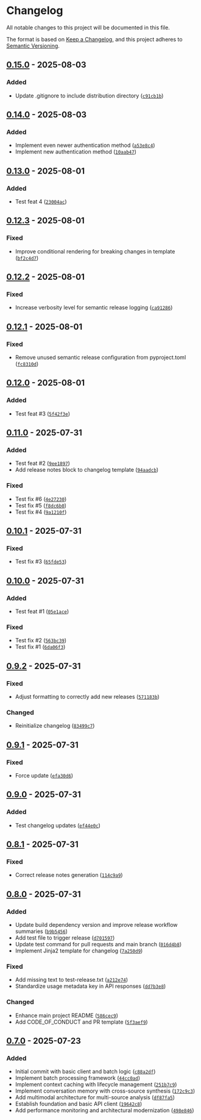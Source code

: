 # Changelog

All notable changes to this project will be documented in this file.

The format is based on [Keep a Changelog](https://keepachangelog.com/en/1.1.0/),
and this project adheres to [Semantic Versioning](https://semver.org/spec/v2.0.0.html).

<!-- PSR-INSERT-FLAG -->
## [0.15.0] - 2025-08-03

### Added

- Update .gitignore to include distribution directory ([`c91cb1b`](https://github.com/seanbrar/gbp_psr_test/commit/c91cb1b06237d47b277d5bf0f5cddb9675591e3d))

## [0.14.0] - 2025-08-03

### Added

- Implement even newer authentication method ([`a53e8c4`](https://github.com/seanbrar/gbp_psr_test/commit/a53e8c4c78b4e19670763121f74881b4e5885779))
- Implement new authentication method ([`10aab47`](https://github.com/seanbrar/gbp_psr_test/commit/10aab47309871b3feb2322f1ff9a8e68227e90aa))

## [0.13.0] - 2025-08-01

### Added

- Test feat 4 ([`23004ac`](https://github.com/seanbrar/gbp_psr_test/commit/23004ac4d3d6b36f32ea6ff9978333ed778edcbc))

## [0.12.3] - 2025-08-01

### Fixed

- Improve conditional rendering for breaking changes in template ([`bf2c4d7`](https://github.com/seanbrar/gbp_psr_test/commit/bf2c4d7665edce1407855a3ae45df7fcdd0f2a52))

## [0.12.2] - 2025-08-01

### Fixed

- Increase verbosity level for semantic release logging ([`ca91286`](https://github.com/seanbrar/gbp_psr_test/commit/ca912860c04c59e4f82c434418cc7096b18bf5d5))

## [0.12.1] - 2025-08-01

### Fixed

- Remove unused semantic release configuration from pyproject.toml ([`fc8310d`](https://github.com/seanbrar/gbp_psr_test/commit/fc8310de9cc7dd0c43056279a32b1abd80d80b77))

## [0.12.0] - 2025-08-01

### Added

- Test feat #3 ([`5f42f3e`](https://github.com/seanbrar/gbp_psr_test/commit/5f42f3e3e7682ea2a83a27043be3d7f187ece468))

## [0.11.0] - 2025-07-31

### Added

- Test feat #2 ([`9ee1897`](https://github.com/seanbrar/gbp_psr_test/commit/9ee189729723264a88abba3e523655816d38883b))
- Add release notes block to changelog template ([`94aadcb`](https://github.com/seanbrar/gbp_psr_test/commit/94aadcb52ee71a2b584898b2c55c6481e4492f9e))

### Fixed

- Test fix #6 ([`4e27230`](https://github.com/seanbrar/gbp_psr_test/commit/4e27230fc5c0bb0e6632802e47c48d7963a78404))
- Test fix #5 ([`f8dc6b0`](https://github.com/seanbrar/gbp_psr_test/commit/f8dc6b06c6e25af8efbf1f873ccee955c7cde603))
- Test fix #4 ([`9a1210f`](https://github.com/seanbrar/gbp_psr_test/commit/9a1210ff5f74cc8a29ac022ec39b5c9b9d61598f))

## [0.10.1] - 2025-07-31

### Fixed

- Test fix #3 ([`65fde53`](https://github.com/seanbrar/gbp_psr_test/commit/65fde535f4a9964c51171c6e97c24e1cf935cc60))

## [0.10.0] - 2025-07-31

### Added

- Test feat #1 ([`05e1ace`](https://github.com/seanbrar/gbp_psr_test/commit/05e1acea0d30a5dd1d4190a4a69d0d11974c0306))

### Fixed

- Test fix #2 ([`563bc39`](https://github.com/seanbrar/gbp_psr_test/commit/563bc39b2ad78c6ccd63e19e1932d1af22a21401))
- Test fix #1 ([`6da06f3`](https://github.com/seanbrar/gbp_psr_test/commit/6da06f312d4e0a551562a54d06cc4d7a37f3e1fc))

## [0.9.2] - 2025-07-31

### Fixed

- Adjust formatting to correctly add new releases ([`571183b`](https://github.com/seanbrar/gbp_psr_test/commit/571183b1729e984ec9a2403b104f0d6d6736ed97))

### Changed

- Reinitialize changelog ([`83499c7`](https://github.com/seanbrar/gbp_psr_test/commit/83499c7a66fffc8efe1a00062aaf64e24ee8ced5))

## [0.9.1] - 2025-07-31

### Fixed

- Force update ([`efa30d6`](https://github.com/seanbrar/gbp_psr_test/commit/efa30d6d0a50c969332cf272bc036bba9fe7c5ea))

## [0.9.0] - 2025-07-31

### Added

- Test changelog updates ([`ef44e0c`](https://github.com/seanbrar/gbp_psr_test/commit/ef44e0c5d1ed621834fa0e5aa63a6fa84f3a05f5))

## [0.8.1] - 2025-07-31

### Fixed

- Correct release notes generation ([`114c9a9`](https://github.com/seanbrar/gbp_psr_test/commit/114c9a98ac4871477f92834b6e01623a9a5408b9))

## [0.8.0] - 2025-07-31

### Added

- Update build dependency version and improve release workflow summaries ([`b9b5456`](https://github.com/seanbrar/gbp_psr_test/commit/b9b5456bec70c1757f7f5b902598ee3f780104b1))
- Add test file to trigger release ([`d701597`](https://github.com/seanbrar/gbp_psr_test/commit/d701597f4ae2fcfc62242623f7f903ac690cfd18))
- Update test command for pull requests and main branch ([`016d4b8`](https://github.com/seanbrar/gbp_psr_test/commit/016d4b89598f9f7369d717426e47aa39b213435f))
- Implement Jinja2 template for changelog ([`7a250d9`](https://github.com/seanbrar/gbp_psr_test/commit/7a250d9e29647823ddd4dab258a02964477feeb5))

### Fixed

- Add missing text to test-release.txt ([`a212e74`](https://github.com/seanbrar/gbp_psr_test/commit/a212e7401770909053e59b0f743f50ad18047b83))
- Standardize usage metadata key in API responses ([`dd7b3e8`](https://github.com/seanbrar/gbp_psr_test/commit/dd7b3e88e1797242dc6eb272dbcc460d4351957f))

### Changed

- Enhance main project README ([`586cec9`](https://github.com/seanbrar/gbp_psr_test/commit/586cec9ba5fd72fa862e63487dbe35841093173a))
- Add CODE_OF_CONDUCT and PR template ([`5f3aef9`](https://github.com/seanbrar/gbp_psr_test/commit/5f3aef96e0753b14bc4d8d79a20e180b6b2d8383))

## [0.7.0] - 2025-07-23

### Added

- Initial commit with basic client and batch logic ([`c88a2df`](https://github.com/seanbrar/gbp_psr_test/commit/c88a2dfaff1fadf8c8861c136a85156411dad929))
- Implement batch processing framework ([`44cc0ad`](https://github.com/seanbrar/gbp_psr_test/commit/44cc0ad0398bdf5ab9a447bff04329bb8a81aa1e))
- Implement context caching with lifecycle management ([`251b7c9`](https://github.com/seanbrar/gbp_psr_test/commit/251b7c9f6e59eb533a555db724df2c20d9802de7))
- Implement conversation memory with cross-source synthesis ([`172c9c3`](https://github.com/seanbrar/gbp_psr_test/commit/172c9c3a904267dad9eb93ceb3f26eb293396b26))
- Add multimodal architecture for multi-source analysis ([`df87fa5`](https://github.com/seanbrar/gbp_psr_test/commit/df87fa52f3a9eb9b78b350be40de20614ae8037d))
- Establish foundation and basic API client ([`19642c8`](https://github.com/seanbrar/gbp_psr_test/commit/19642c838f6df1ee275958166bbf48d8ae97d0ab))
- Add performance monitoring and architectural modernization ([`498e846`](https://github.com/seanbrar/gbp_psr_test/commit/498e846356892f230d8ba210e2c3d249129abdac))

<!-- PSR-LINKS-START -->
[0.16.0]: https://github.com/seanbrar/gbp_psr_test/compare/v0.15.0...v0.16.0
[0.15.0]: https://github.com/seanbrar/gbp_psr_test/compare/v0.14.0...v0.15.0
[0.14.0]: https://github.com/seanbrar/gbp_psr_test/compare/v0.13.0...v0.14.0
[0.13.0]: https://github.com/seanbrar/gbp_psr_test/compare/v0.12.3...v0.13.0
[0.12.3]: https://github.com/seanbrar/gbp_psr_test/compare/v0.12.2...v0.12.3
[0.12.2]: https://github.com/seanbrar/gbp_psr_test/compare/v0.12.1...v0.12.2
[0.12.1]: https://github.com/seanbrar/gbp_psr_test/compare/v0.12.0...v0.12.1
[0.12.0]: https://github.com/seanbrar/gbp_psr_test/compare/v0.11.0...v0.12.0
[0.11.0]: https://github.com/seanbrar/gbp_psr_test/compare/v0.10.1...v0.11.0
[0.10.1]: https://github.com/seanbrar/gbp_psr_test/compare/v0.10.0...v0.10.1
[0.10.0]: https://github.com/seanbrar/gbp_psr_test/compare/v0.9.2...v0.10.0
[0.9.2]: https://github.com/seanbrar/gbp_psr_test/compare/v0.9.1...v0.9.2
[0.9.1]: https://github.com/seanbrar/gbp_psr_test/compare/v0.9.0...v0.9.1
[0.9.0]: https://github.com/seanbrar/gbp_psr_test/compare/v0.8.1...v0.9.0
[0.8.1]: https://github.com/seanbrar/gbp_psr_test/compare/v0.8.0...v0.8.1
[0.8.0]: https://github.com/seanbrar/gbp_psr_test/compare/v0.7.0...v0.8.0
[0.7.0]: https://github.com/seanbrar/gbp_psr_test/releases/tag/v0.7.0
